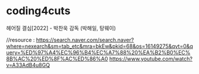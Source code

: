 # coding4cuts
헤어질 결심[2022] - 박찬욱 감독 (박해일, 탕웨이)

//resource : 
https://search.naver.com/search.naver?where=nexearch&sm=tab_etc&mra=bkEw&pkid=68&os=16149275&qvt=0&query=%ED%97%A4%EC%96%B4%EC%A7%88%20%EA%B2%B0%EC%8B%AC%20%ED%8F%AC%ED%86%A0
https://www.youtube.com/watch?v=A33AdB4u8GQ
